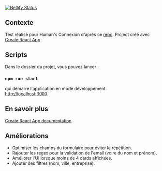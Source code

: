 [![Netlify Status](https://api.netlify.com/api/v1/badges/685c1f55-208b-4ad3-9e3a-3895d5100659/deploy-status)](https://app.netlify.com/sites/test-humans-connexion-spr/deploys)

## Contexte

Test réalisé pour Human's Connexion d'après ce [repo](https://github.com/Humans-Connexion/test).
Project créé avec [Create React App](https://github.com/facebook/create-react-app).

## Scripts

Dans le dossier du projet, vous pouvez lancer :

### `npm run start`

qui démarre l'application en mode développement.<br />
[http://localhost:3000](http://localhost:3000).

## En savoir plus

[Create React App documentation](https://facebook.github.io/create-react-app/docs/getting-started).

## Améliorations

-   Optimiser les champs du formulaire pour éviter la répétition.
-   Rajouter les regex pour la validation de l'email (voire du nom et prénom).
-   Améliorer l'UI lorsque moins de 4 cards affichées.
-   Ajouter des filtres (nom, ville, entreprise).
